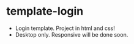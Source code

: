 # template-login

- Login template. Project in html and css!
- Desktop only. Responsive will be done soon.
